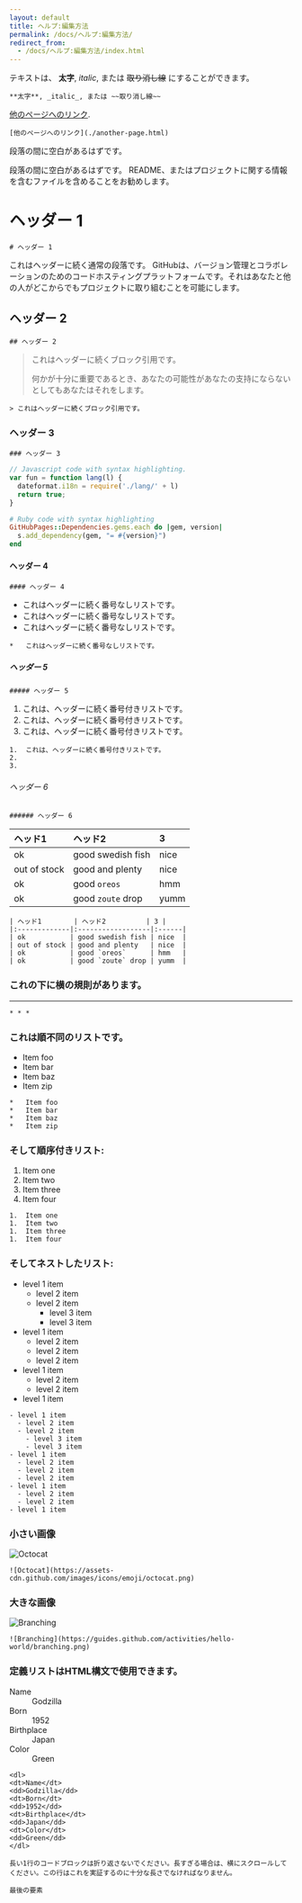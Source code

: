```yaml
---
layout: default
title: ヘルプ:編集方法
permalink: /docs/ヘルプ:編集方法/
redirect_from:
  - /docs/ヘルプ:編集方法/index.html
---
```


テキストは、 **太字**, _italic_, または ~~取り消し線~~ にすることができます。

```
**太字**, _italic_, または ~~取り消し線~~
```

[他のページへのリンク](./another-page.html).

```
[他のページへのリンク](./another-page.html)
```

段落の間に空白があるはずです。

段落の間に空白があるはずです。 README、またはプロジェクトに関する情報を含むファイルを含めることをお勧めします。

# ヘッダー 1

```
# ヘッダー 1
```

これはヘッダーに続く通常の段落です。 GitHubは、バージョン管理とコラボレーションのためのコードホスティングプラットフォームです。それはあなたと他の人がどこからでもプロジェクトに取り組むことを可能にします。

## ヘッダー 2

```
## ヘッダー 2
```

> これはヘッダーに続くブロック引用です。
>
> 何かが十分に重要であるとき、あなたの可能性があなたの支持にならないとしてもあなたはそれをします。

```
> これはヘッダーに続くブロック引用です。
```

### ヘッダー 3

```
### ヘッダー 3
```

```js
// Javascript code with syntax highlighting.
var fun = function lang(l) {
  dateformat.i18n = require('./lang/' + l)
  return true;
}
```

```ruby
# Ruby code with syntax highlighting
GitHubPages::Dependencies.gems.each do |gem, version|
  s.add_dependency(gem, "= #{version}")
end
```

#### ヘッダー 4

```
#### ヘッダー 4
```

*   これはヘッダーに続く番号なしリストです。
*   これはヘッダーに続く番号なしリストです。
*   これはヘッダーに続く番号なしリストです。

```
*   これはヘッダーに続く番号なしリストです。
```

##### ヘッダー 5

```
##### ヘッダー 5
```

1.  これは、ヘッダーに続く番号付きリストです。
2.  これは、ヘッダーに続く番号付きリストです。
3.  これは、ヘッダーに続く番号付きリストです。

```
1.  これは、ヘッダーに続く番号付きリストです。
2.  
3.  
```

###### ヘッダー 6

```
###### ヘッダー 6
```

| ヘッド1        | ヘッド2          | 3 |
|:-------------|:------------------|:------|
| ok           | good swedish fish | nice  |
| out of stock | good and plenty   | nice  |
| ok           | good `oreos`      | hmm   |
| ok           | good `zoute` drop | yumm  |

```
| ヘッド1        | ヘッド2          | 3 |
|:-------------|:------------------|:------|
| ok           | good swedish fish | nice  |
| out of stock | good and plenty   | nice  |
| ok           | good `oreos`      | hmm   |
| ok           | good `zoute` drop | yumm  |
```

### これの下に横の規則があります。

* * *

```
* * *
```

### これは順不同のリストです。

*   Item foo
*   Item bar
*   Item baz
*   Item zip

```
*   Item foo
*   Item bar
*   Item baz
*   Item zip
```

### そして順序付きリスト:

1.  Item one
1.  Item two
1.  Item three
1.  Item four

```
1.  Item one
1.  Item two
1.  Item three
1.  Item four
```

### そしてネストしたリスト:

- level 1 item
  - level 2 item
  - level 2 item
    - level 3 item
    - level 3 item
- level 1 item
  - level 2 item
  - level 2 item
  - level 2 item
- level 1 item
  - level 2 item
  - level 2 item
- level 1 item

```
- level 1 item
  - level 2 item
  - level 2 item
    - level 3 item
    - level 3 item
- level 1 item
  - level 2 item
  - level 2 item
  - level 2 item
- level 1 item
  - level 2 item
  - level 2 item
- level 1 item
```

### 小さい画像

![Octocat](https://assets-cdn.github.com/images/icons/emoji/octocat.png)

```
![Octocat](https://assets-cdn.github.com/images/icons/emoji/octocat.png)
```

### 大きな画像

![Branching](https://guides.github.com/activities/hello-world/branching.png)

```
![Branching](https://guides.github.com/activities/hello-world/branching.png)
```

### 定義リストはHTML構文で使用できます。

<dl>
<dt>Name</dt>
<dd>Godzilla</dd>
<dt>Born</dt>
<dd>1952</dd>
<dt>Birthplace</dt>
<dd>Japan</dd>
<dt>Color</dt>
<dd>Green</dd>
</dl>

```
<dl>
<dt>Name</dt>
<dd>Godzilla</dd>
<dt>Born</dt>
<dd>1952</dd>
<dt>Birthplace</dt>
<dd>Japan</dd>
<dt>Color</dt>
<dd>Green</dd>
</dl>
```

```
長い1行のコードブロックは折り返さないでください。長すぎる場合は、横にスクロールしてください。この行はこれを実証するのに十分な長さでなければなりません。
```

```
最後の要素
```
